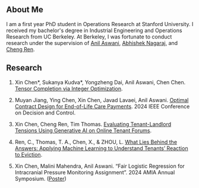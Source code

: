 ## About Me

I am a first year PhD student in Operations Research at Stanford University. I received my bachelor's degree in Industrial Engineering and Operations Research from UC Berkeley. At Berkeley, I was fortunate to conduct research under the supervision of [Anil Aswani](https://vcresearch.berkeley.edu/faculty/anil-aswani), [Abhishek Nagaraj](https://www.abhishekn.com), and [Cheng Ren](https://www.albany.edu/ssw/faculty/cheng-ren).

## Research
1. Xin Chen\*, Sukanya Kudva\*, Yongzheng Dai, Anil Aswani, Chen Chen. [Tensor Completion via Integer Optimization](https://arxiv.org/abs/2402.05141).

2. Muyan Jiang, Ying Chen, Xin Chen, Javad Lavaei, Anil Aswani. [Optimal Contract Design for End-of-Life Care Payments](https://arxiv.org/abs/2403.15099). 2024 IEEE Conference on Decision and Control.
  
3. Xin Chen, Cheng Ren, Tim Thomas. [Evaluating Tenant-Landlord Tensions Using Generative AI on Online Tenant Forums](https://arxiv.org/abs/2404.11681).

4. Ren, C., Thomas, T. A., Chen, X., & ZHOU, L. [What Lies Behind the Answers: Applying Machine Learning to Understand Tenants’ Reaction to Eviction](https://doi.org/10.31219/osf.io/uscxh_v1).

5. Xin Chen, Malini Mahendra, Anil Aswani. “Fair Logistic Regression for Intracranial Pressure Monitoring Assignment”. 2024 AMIA Annual Symposium. ([Poster](https://knowledge.amia.org/A2024/indexes))

